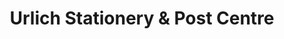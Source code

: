---
title: "Urlich Stationery & Post Centre"
url: /hamilton/urlich-stationery-and-post-centre/
shop: office supplies
---